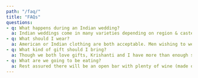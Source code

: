 ```yaml
---
path: "/faq/"
title: "FAQs"
questions:
- q: What happens during an Indian wedding?
  a: Indian weddings come in many varieties depending on region & caste and can range from hours to days. Our condensed 1.5 hour ceremony will be following the traditions of the Tamil Brahmins and we have laid out a guide for how our wedding ceremony will run in the Schedule page for those unfamiliar.
- q: What should I wear?
  a: American or Indian clothing are both acceptable. Men wishing to wear Indian clothing can wear a kurta pajama. Women are free to wear a salwar kameez or a saree. Those wishing to remain in more traditional Western (American) clothing are asked to wear formal attire of their choice.
- q: What kind of gift should I bring?
  a: Though we both love gifts, Krishanti and I have more than enough stuff in our small NYC apartment. Those wanting to give a gift are welcome to give cash which will go towards our expenses and honeymoon.
- q: What are we going to be eating?
  a: Rest assured there will be an open bar with plenty of wine (made on location), beer, and liquor. Our hors d'oeuvres and dinner will be a selection of delicious vegetarian Indian-fusion options served buffet-style.
---
```


